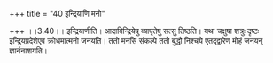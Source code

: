+++
title = "40 इन्द्रियाणि मनो"

+++
।।3.40।। इन्द्रियाणीति। आदाविन्द्रियेषु व्यापृतेषु सत्सु तिष्ठति। यथा
चक्षुषा शत्रुः दृष्टः इन्द्रियप्रदेशेएव क्रोधमात्मनो जनयति। ततो मनसि
संकल्पे ततो बुद्धौ निश्चये एतद्द्वारेण मोहं जनयन् ज्ञानंनाशयति।

